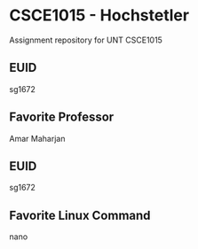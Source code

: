 # CSCE1015 - Hochstetler
Assignment repository for UNT CSCE1015
## EUID
sg1672
## Favorite Professor
Amar Maharjan
## EUID
sg1672
## Favorite Linux Command
nano
